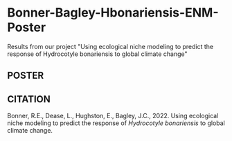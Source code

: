 # Bonner-Bagley-Hbonariensis-ENM-Poster
Results from our project "Using ecological niche modeling to predict the response of Hydrocotyle bonariensis to global climate change"

## POSTER

## CITATION

Bonner, R.E., Dease, L., Hughston, E., Bagley, J.C., 2022. Using ecological niche modeling to predict the response of _Hydrocotyle bonariensis_ to global climate change. 
